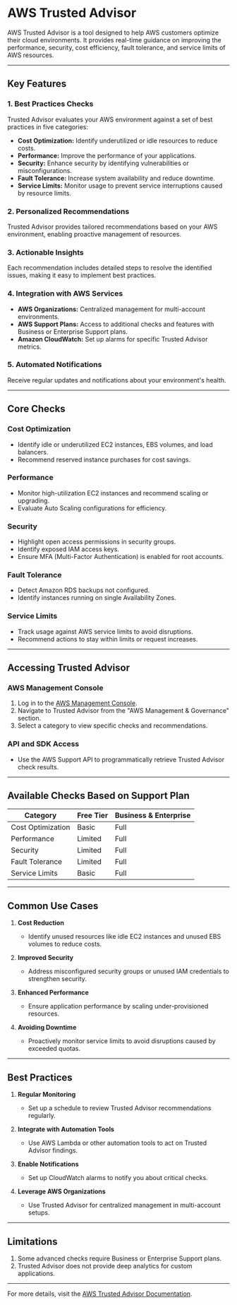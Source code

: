 # AWS Trusted Advisor

AWS Trusted Advisor is a tool designed to help AWS customers optimize their cloud environments. It provides real-time guidance on improving the performance, security, cost efficiency, fault tolerance, and service limits of AWS resources.

---

## **Key Features**

### 1. **Best Practices Checks**
Trusted Advisor evaluates your AWS environment against a set of best practices in five categories:
- **Cost Optimization:** Identify underutilized or idle resources to reduce costs.
- **Performance:** Improve the performance of your applications.
- **Security:** Enhance security by identifying vulnerabilities or misconfigurations.
- **Fault Tolerance:** Increase system availability and reduce downtime.
- **Service Limits:** Monitor usage to prevent service interruptions caused by resource limits.

### 2. **Personalized Recommendations**
Trusted Advisor provides tailored recommendations based on your AWS environment, enabling proactive management of resources.

### 3. **Actionable Insights**
Each recommendation includes detailed steps to resolve the identified issues, making it easy to implement best practices.

### 4. **Integration with AWS Services**
- **AWS Organizations:** Centralized management for multi-account environments.
- **AWS Support Plans:** Access to additional checks and features with Business or Enterprise Support plans.
- **Amazon CloudWatch:** Set up alarms for specific Trusted Advisor metrics.

### 5. **Automated Notifications**
Receive regular updates and notifications about your environment's health.

---

## **Core Checks**

### **Cost Optimization**
- Identify idle or underutilized EC2 instances, EBS volumes, and load balancers.
- Recommend reserved instance purchases for cost savings.

### **Performance**
- Monitor high-utilization EC2 instances and recommend scaling or upgrading.
- Evaluate Auto Scaling configurations for efficiency.

### **Security**
- Highlight open access permissions in security groups.
- Identify exposed IAM access keys.
- Ensure MFA (Multi-Factor Authentication) is enabled for root accounts.

### **Fault Tolerance**
- Detect Amazon RDS backups not configured.
- Identify instances running on single Availability Zones.

### **Service Limits**
- Track usage against AWS service limits to avoid disruptions.
- Recommend actions to stay within limits or request increases.

---

## **Accessing Trusted Advisor**

### **AWS Management Console**
1. Log in to the [AWS Management Console](https://aws.amazon.com/console/).
2. Navigate to Trusted Advisor from the "AWS Management & Governance" section.
3. Select a category to view specific checks and recommendations.

### **API and SDK Access**
- Use the AWS Support API to programmatically retrieve Trusted Advisor check results.

---

## **Available Checks Based on Support Plan**

| **Category**         | **Free Tier** | **Business & Enterprise** |
|----------------------|---------------|----------------------------|
| Cost Optimization    | Basic         | Full                      |
| Performance          | Limited       | Full                      |
| Security             | Limited       | Full                      |
| Fault Tolerance      | Limited       | Full                      |
| Service Limits       | Basic         | Full                      |

---

## **Common Use Cases**

1. **Cost Reduction**
   - Identify unused resources like idle EC2 instances and unused EBS volumes to reduce costs.

2. **Improved Security**
   - Address misconfigured security groups or unused IAM credentials to strengthen security.

3. **Enhanced Performance**
   - Ensure application performance by scaling under-provisioned resources.

4. **Avoiding Downtime**
   - Proactively monitor service limits to avoid disruptions caused by exceeded quotas.

---

## **Best Practices**

1. **Regular Monitoring**
   - Set up a schedule to review Trusted Advisor recommendations regularly.

2. **Integrate with Automation Tools**
   - Use AWS Lambda or other automation tools to act on Trusted Advisor findings.

3. **Enable Notifications**
   - Set up CloudWatch alarms to notify you about critical checks.

4. **Leverage AWS Organizations**
   - Use Trusted Advisor for centralized management in multi-account setups.

---

## **Limitations**

1. Some advanced checks require Business or Enterprise Support plans.
2. Trusted Advisor does not provide deep analytics for custom applications.

---

For more details, visit the [AWS Trusted Advisor Documentation](https://docs.aws.amazon.com/trustedadvisor/).
